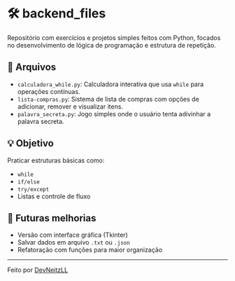 # 🛠️ backend_files

Repositório com exercícios e projetos simples feitos com Python, focados no desenvolvimento de lógica de programação e estrutura de repetição.

## 📁 Arquivos

- `calculadora_while.py`: Calculadora interativa que usa `while` para operações contínuas.
- `lista-compras.py`: Sistema de lista de compras com opções de adicionar, remover e visualizar itens.
- `palavra_secreta.py`: Jogo simples onde o usuário tenta adivinhar a palavra secreta.

## 💡 Objetivo

Praticar estruturas básicas como:
- `while`
- `if/else`
- `try/except`
- Listas e controle de fluxo

## 🚀 Futuras melhorias

- Versão com interface gráfica (Tkinter)
- Salvar dados em arquivo `.txt` ou `.json`
- Refatoração com funções para maior organização

---

Feito por [DevNeitzLL](https://github.com/DevNeitzLL)
